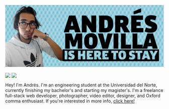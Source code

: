 [![](https://raw.githubusercontent.com/andremov/andremov/master/splash.png)](https://andremov.github.io/)

<img align="center" src="https://github-readme-stats.vercel.app/api?username=andremov&count_private=true&show_icons=true" />
<img align="center" src="https://github-readme-stats.vercel.app/api/top-langs/?username=andremov&layout=compact" />

Hey! I'm Andrés. I'm an engineering student at the Universidad del Norte, currently finishing my bachelor's and starting my magister's. I'm a freelance full-stack web developer, photographer, video editor, designer, and Oxford comma enthusiast. If you're interested in more info, [click here!](https://andremov.github.io/)

<!--

- 🔭 I’m currently working on ...
- 🌱 I’m currently learning ...
- 👯 I’m looking to collaborate on ...
- 🤔 I’m looking for help with ...
- 💬 Ask me about ...
- 📫 How to reach me: ...
- 😄 Pronouns: ...
- ⚡ Fun fact: ...
-->
